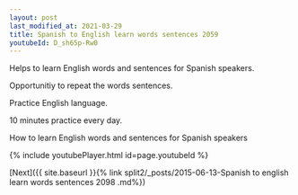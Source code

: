```yaml
---
layout: post
last_modified_at: 2021-03-29
title: Spanish to English learn words sentences 2059 
youtubeId: D_sh65p-Rw0
---
```

 
 
Helps to learn English words and sentences for Spanish speakers.

Opportunitiy to repeat the words sentences. 

Practice English language. 
 
10 minutes practice every day. 
 
How to learn English words and sentences for Spanish speakers 
 
{% include youtubePlayer.html id=page.youtubeId %}
 
 
[Next]({{ site.baseurl }}{% link  split2/_posts/2015-06-13-Spanish to english learn words sentences 2098 .md%})
 
